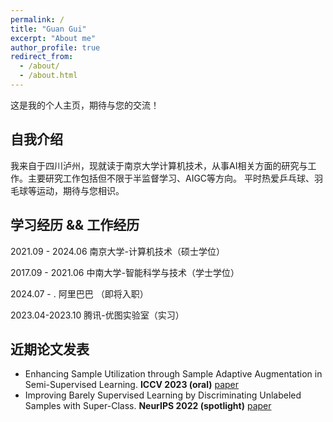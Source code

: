 ```yaml
---
permalink: /
title: "Guan Gui"
excerpt: "About me"
author_profile: true
redirect_from: 
  - /about/
  - /about.html
---
```


这是我的个人主页，期待与您的交流！

## 自我介绍
我来自于四川泸州，现就读于南京大学计算机技术，从事AI相关方面的研究与工作。主要研究工作包括但不限于半监督学习、AIGC等方向。
平时热爱乒乓球、羽毛球等运动，期待与您相识。

## 学习经历 && 工作经历
2021.09 - 2024.06 南京大学-计算机技术（硕士学位）

2017.09 - 2021.06 中南大学-智能科学与技术（学士学位）

2024.07 - . 阿里巴巴 （即将入职）

2023.04-2023.10 腾讯-优图实验室（实习）

## 近期论文发表
- Enhancing Sample Utilization through Sample Adaptive Augmentation in Semi-Supervised Learning. **ICCV 2023 (oral)**  [paper](https://arxiv.org/abs/2309.03598)
- Improving Barely Supervised Learning by Discriminating Unlabeled Samples with Super-Class. **NeurIPS 2022 (spotlight)** [paper](https://openreview.net/forum?id=Nlsr4DepNt)

